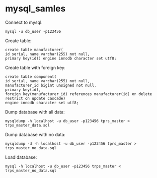 # mysql_samles

Connect to mysql:

`mysql -u db_user -p123456`

Create table:

```
create table manufacturer(
id serial, name varchar(255) not null,
primary key(id)) engine innodb character set utf8;
```

Create table with foreign key:
```
create table component(
id serial, name varchar(255) not null,
manufacturer_id bigint unsigned not null,
primary key(id),
foreign key(manufacturer_id) references manufacturer(id) on delete restrict on update cascade)
engine innodb character set utf8;
```

Dump database with all data:
```
mysqldump -h localhost -u db_user -p123456 tprs_master > trps_master_data.sql

```

Dump database with no data:
```
mysqldump -d -h localhost -u db_user -p123456 tprs_master > trps_master_no_data.sql
```

Load database:
```
mysql -h localhost -u db_user -p123456 trps_master < trps_master_no_data.sql 
```
